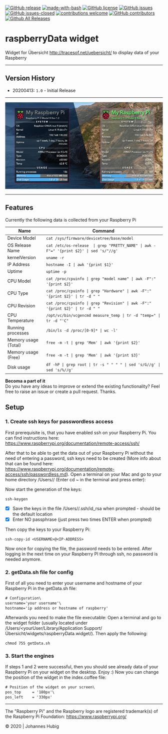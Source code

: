 [![GitHub release](https://img.shields.io/github/release/jhubig/raspberryData/all.svg?maxAge=1)](https://GitHub.com/jhubig/raspberryData/releases/)
[![made-with-bash](https://img.shields.io/badge/Made%20with-Bash-1f425f.svg)](https://www.gnu.org/software/bash/)
[![GitHub license](https://img.shields.io/github/license/jhubig/raspberryData.svg)](https://github.com/jhubig/raspberryData/blob/master/LICENSE)
[![GitHub issues](https://img.shields.io/github/issues/jhubig/raspberryData.svg)](https://GitHub.com/jhubig/raspberryData/issues/)
[![GitHub issues-closed](https://img.shields.io/github/issues-closed/jhubig/raspberryData.svg)](https://GitHub.com/jhubig/raspberryData/issues?q=is%3Aissue+is%3Aclosed)
[![contributions welcome](https://img.shields.io/badge/contributions-welcome-brightgreen.svg?style=flat)](https://github.com/jhubig/raspberryData/issues)
[![GitHub contributors](https://img.shields.io/github/contributors/jhubig/raspberryData.svg)](https://GitHub.com/jhubig/raspberryData/graphs/contributors/)
[![Github All Releases](https://img.shields.io/github/watchers/jhubig/raspberryData?style=social)](https://github.com/jhubig/raspberryData/watchers)

# raspberryData widget
Widget for Übersicht http://tracesof.net/uebersicht/ to display data of your Raspberry

----
## Version History
- 20200413: `1.0` - Initial Release
----
![banner.png](img/banner.png?raw=true "raspberryData widget")

---

## Features

Currently the following data is collected from your Raspberry Pi

| Name | Command
| --- | --- |
| Device Model | `cat /sys/firmware/devicetree/base/model` |
| OS Release Name | `cat /etc/os-release  \| grep "PRETTY_NAME" \| awk -F"=" '{print $2}' \| sed 's/"//g'` |
| kernelVersion | `uname -r` |
| IP Address | `hostname -I \| awk '{print $1}'` |
| Uptime | `uptime -p` |
| CPU Model | `cat /proc/cpuinfo \| grep "model name" \| awk -F":" '{print $2}'` |
| CPU Type | `cat /proc/cpuinfo \| grep "Hardware" \| awk -F":" '{print $2}' \| tr -d " "` |
| CPU Revision | `cat /proc/cpuinfo \| grep "Revision" \| awk -F":" '{print $2}' \| tr -d " "` |
| CPU Temperature | `/opt/vc/bin/vcgencmd measure_temp \| tr -d "temp=" \| tr -d "'C"` |
| Running processes | `/bin/ls -d /proc/[0-9]* \| wc -l'` |
| Memory usage (Total) | `free -m -t \| grep 'Mem' \| awk '{print $2}'` |
| Memory usage (Free) | `free -m -t \| grep 'Mem' \| awk '{print $3}'` |
| Disk usage | `df -hP \| grep root \| tr -s " " " " \| sed 's/G//g' \| sed 's/%//g'` |

**Becoma a part of it**   
Do you have any ideas to improve or extend the existing functionality? Feel free to raise an issue or create a pull request. Thanks.


## Setup

### 1. Create ssh keys for passwordless access

First prerequisite is, that you have enabled ssh on your Raspberry Pi. You can find instructions here: https://www.raspberrypi.org/documentation/remote-access/ssh/

After that to be able to get the data out of your Raspberry Pi without the need of entering a password, ssh keys need to be created (More info about that can be found here: https://www.raspberrypi.org/documentation/remote-access/ssh/passwordless.md). Open a terminal on your Mac and go to your home directory /Users/<yourUser>/ (Enter cd ~ in the terminal and press enter):

Now start the generation of the keys:

```shell
ssh-keygen
```

- [x] Save the keys in the file /Users/<yourUser>/.ssh/id_rsa when prompted - should be the default location
- [x] Enter NO passphrase (just press two times ENTER when prompted)

Then copy the keys to your Raspberry Pi:

```shell
ssh-copy-id <USERNAME>@<IP-ADDRESS>
```

Now once for copying the file, the password needs to be entered. After logging in the next time on your Raspberry PI through ssh, no password is needed anymore.

### 2. getData.sh file for config

First of all you need to enter your username and hostname of your Raspberry Pi in the getData.sh file:

```shell
# Configuration\
username='your username'\
hostname='ip address or hostname of raspberry'
```

Afterwards you need to make the file executable:
Open a terminal and go to the widget folder (usually located under /Users/<yourUser/Library/Application Support/Übersicht/widgets/raspberryData.widget/). Then apply the following:

```shell
chmod 755 getData.sh
```

### 3. Start the engines

If steps 1 and 2 were successful, then you should see already data of your Raspberry Pi on your widget on the desktop. Enjoy :)
Now you can change the position of the widget in the index.coffee file:

```shell
# Position of the widget on your screen\
pos_top		= '180px'\
pos_left	= '330px'
```

----

The "Raspberry Pi" and the Raspberry logo are registered trademark(s) of the Raspberry Pi Foundation: https://www.raspberrypi.org/

© 2020 | Johannes Hubig
